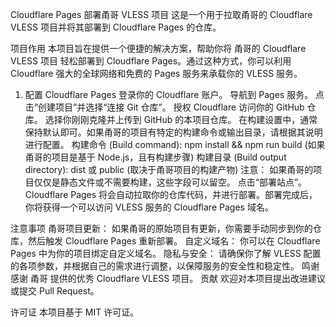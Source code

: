 Cloudflare Pages 部署甬哥 VLESS 项目
这是一个用于拉取甬哥的 Cloudflare VLESS 项目并将其部署到 Cloudflare Pages 的仓库。

项目作用
本项目旨在提供一个便捷的解决方案，帮助你将 甬哥的 Cloudflare VLESS 项目 轻松部署到 Cloudflare Pages。通过这种方式，你可以利用 Cloudflare 强大的全球网络和免费的 Pages 服务来承载你的 VLESS 服务。

1. 配置 Cloudflare Pages
登录你的 Cloudflare 账户。
导航到 Pages 服务。
点击“创建项目”并选择“连接 Git 仓库”。
授权 Cloudflare 访问你的 GitHub 仓库。
选择你刚刚克隆并上传到 GitHub 的本项目仓库。
在构建设置中，通常保持默认即可。如果甬哥的项目有特定的构建命令或输出目录，请根据其说明进行配置。
构建命令 (Build command): npm install && npm run build (如果甬哥的项目是基于 Node.js，且有构建步骤)
构建目录 (Build output directory): dist 或 public (取决于甬哥项目的构建产物)
注意： 如果甬哥的项目仅仅是静态文件或不需要构建，这些字段可以留空。
点击“部署站点”。
Cloudflare Pages 将会自动拉取你的仓库代码，并进行部署。部署完成后，你将获得一个可以访问 VLESS 服务的 Cloudflare Pages 域名。

注意事项
甬哥项目更新： 如果甬哥的原始项目有更新，你需要手动同步到你的仓库，然后触发 Cloudflare Pages 重新部署。
自定义域名： 你可以在 Cloudflare Pages 中为你的项目绑定自定义域名。
隐私与安全： 请确保你了解 VLESS 配置的各项参数，并根据自己的需求进行调整，以保障服务的安全性和稳定性。
鸣谢
感谢 甬哥 提供的优秀 Cloudflare VLESS 项目。
贡献
欢迎对本项目提出改进建议或提交 Pull Request。

许可证
本项目基于 MIT 许可证。
